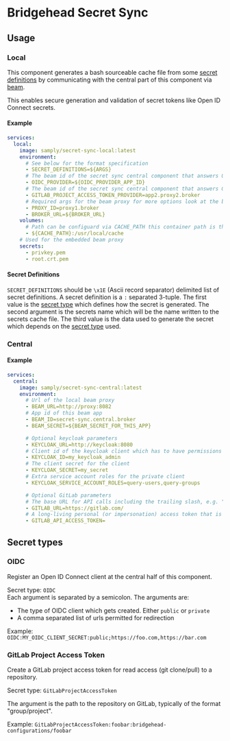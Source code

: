 
# Bridgehead Secret Sync

## Usage

### Local

This component generates a bash sourceable cache file from some [secret definitions](#secret-definitions) by communicating with the central part of this component via [beam](https://github.com/samply/beam).

This enables secure generation and validation of secret tokens like Open ID Connect secrets.

#### Example

```yaml
services:
  local:
    image: samply/secret-sync-local:latest
    environment:
      # See below for the format specification
      - SECRET_DEFINITIONS=${ARGS}
      # The beam id of the secret sync central component that answers OIDC requests (optional)
      - OIDC_PROVIDER=${OIDC_PROVIDER_APP_ID}
      # The beam id of the secret sync central component that answers GitLab project access token requests (optional)
      - GITLAB_PROJECT_ACCESS_TOKEN_PROVIDER=app2.proxy2.broker
      # Required args for the beam proxy for more options look at the beam Readme
      - PROXY_ID=proxy1.broker
      - BROKER_URL=${BROKER_URL}
    volumes:
      # Path can be configuard via CACHE_PATH this container path is the default
      - ${CACHE_PATH}:/usr/local/cache
    # Used for the embedded beam proxy
    secrets:
      - privkey.pem
      - root.crt.pem
```

#### Secret Definitions
`SECRET_DEFINITIONS` should be `\x1E` (Ascii record separator) delimited list of secret definitions.
A secret definition is a `:` separated 3-tuple. The first value is the [secret type](#secret-types) which defines how the secret is generated. The second argument is the secrets name which will be the name written to the secrets cache file. The third value is the data used to generate the secret which depends on the [secret type](#secret-types) used.

### Central

#### Example

```yaml
services:
  central:
    image: samply/secret-sync-central:latest
    environment:
      # Url of the local beam proxy
      - BEAM_URL=http://proxy:8082
      # App id of this beam app
      - BEAM_ID=secret-sync.central.broker
      - BEAM_SECRET=${BEAM_SECRET_FOR_THIS_APP}

      # Optional keycloak parameters
      - KEYCLOAK_URL=http://keycloak:8080
      # Client id of the keycloak client which has to have permissions to create clients
      - KEYCLOAK_ID=my_keycloak_admin
      # The client secret for the client
      - KEYCLOAK_SECRET=my_secret
      # Extra service account roles for the private client
      - KEYCLOAK_SERVICE_ACCOUNT_ROLES=query-users,query-groups

      # Optional GitLab parameters
      # The base URL for API calls including the trailing slash, e.g. "https://gitlab.com/"
      - GITLAB_URL=https://gitlab.com/
      # A long-living personal (or impersonation) access token that is used to create short-living project access tokens. Requires at least the "api" scope. Note that group access tokens and project access tokens cannot be used to create project access tokens.
      - GITLAB_API_ACCESS_TOKEN=
```

## Secret types

### OIDC
Register an Open ID Connect client at the central half of this component.

Secret type: `OIDC`  
Each argument is separated by a semicolon. The arguments are: 
- The type of OIDC client which gets created. Either `public` or `private`
- A comma separated list of urls permitted for redirection  

Example:
`OIDC:MY_OIDC_CLIENT_SECRET:public;https://foo.com,https://bar.com`

### GitLab Project Access Token

Create a GitLab project access token for read access (git clone/pull) to a repository.

Secret type: `GitLabProjectAccessToken`

The argument is the path to the repository on GitLab, typically of the format "group/project".

Example: `GitLabProjectAccessToken:foobar:bridgehead-configurations/foobar`